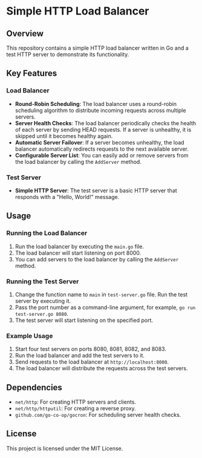 # Simple HTTP Load Balancer

## Overview

This repository contains a simple HTTP load balancer written in Go and a test HTTP server to demonstrate its functionality.

## Key Features

### Load Balancer

- **Round-Robin Scheduling**: The load balancer uses a round-robin scheduling algorithm to distribute incoming requests across multiple servers.
- **Server Health Checks**: The load balancer periodically checks the health of each server by sending HEAD requests. If a server is unhealthy, it is skipped until it becomes healthy again.
- **Automatic Server Failover**: If a server becomes unhealthy, the load balancer automatically redirects requests to the next available server.
- **Configurable Server List**: You can easily add or remove servers from the load balancer by calling the `AddServer` method.

### Test Server

- **Simple HTTP Server**: The test server is a basic HTTP server that responds with a "Hello, World!" message.

## Usage

### Running the Load Balancer

1. Run the load balancer by executing the `main.go` file.
2. The load balancer will start listening on port 8000.
3. You can add servers to the load balancer by calling the `AddServer` method.

### Running the Test Server

1. Change the function name to `main` in `test-server.go` file. Run the test server by executing it.
2. Pass the port number as a command-line argument, for example, `go run test-server.go 8080`.
3. The test server will start listening on the specified port.

### Example Usage

1. Start four test servers on ports 8080, 8081, 8082, and 8083.
2. Run the load balancer and add the test servers to it.
3. Send requests to the load balancer at `http://localhost:8000`.
4. The load balancer will distribute the requests across the test servers.

## Dependencies

- `net/http`: For creating HTTP servers and clients.
- `net/http/httputil`: For creating a reverse proxy.
- `github.com/go-co-op/gocron`: For scheduling server health checks.

## License

This project is licensed under the MIT License.
